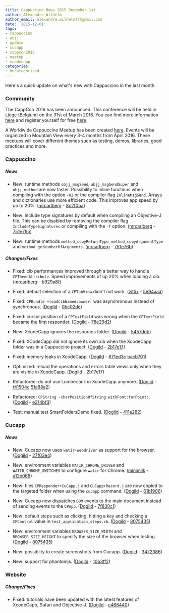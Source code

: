 ```yaml
---
title: Cappuccino News 2015 December 1st
author: Alexandre Wilhelm
author_email: alexandre.wilhelmfr@gmail.com
date: '2015-12-01'
tags:
- cappuccino
- objj
- update
- cucapp
- cappcon2016
- meetup
- xcodecapp
categories:
- Uncategorized
---
```


Here's a quick update on what's new with Cappuccino in the last month.

### Community

The CappCon 2016 has been announced. This conference will be held in Liège (Belgium) on the 31st of March 2016. You can find more information [here](http://www.cappuccino-project.org/events/cappCon2016/) and register yourself for free [here](http://www.meetup.com/World-Cappuccino-Meetup/events/226898401/).

A Worldwide Cappuccino Meetup has been created [here](http://www.meetup.com/World-Cappuccino-Meetup/). Events will be organized in Mountain View every 3-4 months from April 2016. These meetups will cover different themes such as testing, demos, libraries, good practices and more.

### Cappuccino

##### News

- New: runtime methods `objj_msgSend`, `objj_msgSendSuper` and `objj_method` are now faster. Possibility to inline functions when compiling with the option `-O2` or the compiler flag `InlineMsgSend`. Arrays and dictionaries use more efficient code. This improves app speed by up to 20%. ([mrcarlberg](https://github.com/mrcarlberg) - [8c2f0ba](https://github.com/cappuccino/cappuccino/commit/8c2f0bacf132789ab29dcb33a9eae98cfd286de8))

- New: include type signatures by default when compiling an Objective-J file. This can be disabled by removing the compiler flag `IncludeTypeSignatures` or compiling with the `-T` option. ([mrcarlberg](https://github.com/mrcarlberg) - [751e76b](https://github.com/cappuccino/cappuccino/commit/751e76b4532306ae1f89072378d07f801dad4dc3))

- New: runtime methods `method_copyReturnType`, `method_copyArgumentType` and `method_getNumberOfArguments`. ([mrcarlberg](https://github.com/mrcarlberg) - [751e76b](https://github.com/cappuccino/cappuccino/commit/751e76b4532306ae1f89072378d07f801dad4dc3))

##### Changes/Fixes

- Fixed: cib performances improved through a better way to handle `CPThemeAttribute`. Speed improvements of up 20% when loading a cib. ([mrcarlberg](https://github.com/mrcarlberg) - [b929a8f](https://github.com/cappuccino/cappuccino/commit/b929a8fe2e3c9fb67bbce6daeb10e4c48e4eeba0))

- Fixed: default selection of a `CPTabView` didn't not work. ([zittix](https://github.com/zittix) - [5e94aaa](https://github.com/cappuccino/cappuccino/commit/5e94aaa2cb15896f6323436bbcef6c1cd08e90bc))

- Fixed: `CPBundle +loadCibNamed:owner:` was asynchronous instead of synchronous. ([Dogild](https://github.com/Dogild) - [0bc02de](https://github.com/cappuccino/cappuccino/commit/0bc02de0129e912e4f040d1f16c582ec843a4924))

- Fixed: cursor position of a `CPTextField` was wrong when the `CPTextField` became the first responder. ([Dogild](https://github.com/Dogild) - [78e29d2](https://github.com/cappuccino/cappuccino/commit/78e29d2bbfe43f5a8bda2e65d974f7effb8fcbd4))

- New: XcodeCapp ignores the resources folder. ([Dogild](https://github.com/Dogild) - [5457ddb](https://github.com/cappuccino/cappuccino/commit/5457ddb44fc7df0ac7d720b253746100937f914c))

- Fixed: XCodeCapp did not ignore its own xib when the XcodeCapp folder was in a Cappuccino project. ([Dogild](https://github.com/Dogild) - [2b17e17](https://github.com/cappuccino/cappuccino/commit/2b17e173f5b35b17c9cc4112a743a66e269494b9))

- Fixed: memory leaks in XcodeCapp. ([Dogild](https://github.com/Dogild) - [671ed3c](https://github.com/cappuccino/cappuccino/commit/671ed3c2fec816d243e30cd8856ecdec423e7e15) [bacb701](https://github.com/cappuccino/cappuccino/commit/bacb7018cba2e892a952f80c669cac9f84c31c47))

- Optimized: reload the operations and errors table views only when they are visible in XcodeCapp. ([Dogild](https://github.com/Dogild) - [2b17e17](https://github.com/cappuccino/cappuccino/commit/2b17e173f5b35b17c9cc4112a743a66e269494b9))

- Refactored: do not use Lumberjack in XcodeCapp anymore. ([Dogild](https://github.com/Dogild) - [f41504c](https://github.com/cappuccino/cappuccino/commit/f41504ca57d3cfc3b361626a26e2b16438745ec3) [51a88a2](https://github.com/cappuccino/cappuccino/commit/51a88a23acd7ecf366c0720fddf6f47e968f9f1c))

- Refactored: `CPString -charPositionOfString:withFont:forPoint:`. ([Dogild](https://github.com/Dogild) - [e214bf3](https://github.com/cappuccino/cappuccino/commit/e214bf3581551f1c94ae30dc2e9723dc8964ed92))

- Test: manual test SmartFoldersDemo fixed. ([Dogild](https://github.com/Dogild) - [411a282](https://github.com/cappuccino/cappuccino/commit/411a282063e01b65c1c4daf519aaa04bb561bd3d))

### Cucapp

##### News

- New: Cucapp now uses `watir-webdriver` as support for the browser. ([Dogild](https://github.com/Dogild) - [27f03e4](https://github.com/cappuccino/cucapp/commit/27f03e46b5928ecf18b67e165d3917bb64de2cd9))

- New: environment variables `WATIR_CHROME_DRIVER` and `WATIR_CHROME_SWITCHES` to configure `watir` for Chrome. ([minimilk](https://github.com/minimilk) - [a12e068](https://github.com/cappuccino/cucapp/commit/a12e0686931ca28a15f1625d51343138c7642254))

- New: files `CPResponder+CuCapp.j` and `CuCapp+Record.j` are now copied to the targeted folder when using the `cucapp` command. ([Dogild](https://github.com/Dogild) - [61b1906](https://github.com/cappuccino/cucapp/commit/61b19065656f96a676bf99d611ff21253836831b))

- New: Cucapp now dispatches `DOM` events to the main document instead of sending events to the `CPApp`. ([Dogild](https://github.com/Dogild) - [7f830c1](https://github.com/cappuccino/cucapp/commit/7f830c173fafb1daf2ae79bf5b2d470601396d0a))

- New: default steps such as clicking, hitting a key and checking a `CPControl` value in `test_application_steps.rb`. ([Dogild](https://github.com/Dogild) - [8075435](https://github.com/cappuccino/cucapp/commit/8075435cb1fb1d18469ccc279b355aeb662f2e6c))

- New: environment variables `BROWSER_SIZE_WIDTH` and `BROWSER_SIZE_HEIGHT` to specify the size of the browser when testing. ([Dogild](https://github.com/Dogild) - [8075435](https://github.com/cappuccino/cucapp/commit/8075435cb1fb1d18469ccc279b355aeb662f2e6c))

- New: possiblity to create screenshots from Cucapp. ([Dogild](https://github.com/Dogild) - [3472386](https://github.com/cappuccino/cucapp/commit/3472386a917f676a3565a8a2b42cff68ba25f8bf))

- New: support for phantomjs. ([Dogild](https://github.com/Dogild) - [10b3ff2](https://github.com/cappuccino/cucapp/commit/10b3ff2a1e8e110a6fb4a57493d7ee894417bd08))

### Website

##### Change/Fixes

- Fixed: tutorials have been updated with the latest features of XcodeCapp, Safari and Objective-J. ([Dogild](https://github.com/Dogild) - [c468440](https://github.com/cappuccino/cappuccino.org/commit/c468440923b8bb30d28c592040fcc5e83dec5893))
